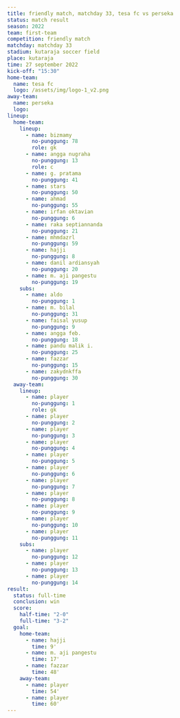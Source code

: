 ```yaml
---
title: friendly match, matchday 33, tesa fc vs perseka
status: match result
season: 2022
team: first-team
competition: friendly match
matchday: matchday 33
stadium: kutaraja soccer field
place: kutaraja
time: 27 september 2022
kick-off: "15:30"
home-team:
  name: tesa fc
  logo: /assets/img/logo-1_v2.png
away-team:
  name: perseka
  logo: 
lineup:
  home-team:
    lineup:
      - name: bizmamy
        no-punggung: 78
        role: gk
      - name: angga nugraha
        no-punggung: 13
        role: c
      - name: g. pratama
        no-punggung: 41
      - name: stars
        no-punggung: 50
      - name: ahmad
        no-punggung: 55
      - name: irfan oktavian
        no-punggung: 6
      - name: raka septiannanda
        no-punggung: 21
      - name: mhmdazrl
        no-punggung: 59
      - name: hajji
        no-punggung: 8
      - name: danil ardiansyah
        no-punggung: 20
      - name: m. aji pangestu
        no-punggung: 19
    subs:
      - name: aldo
        no-punggung: 1
      - name: m. bilal
        no-punggung: 31
      - name: faisal yusup
        no-punggung: 9
      - name: angga feb.
        no-punggung: 18
      - name: pandu malik i.
        no-punggung: 25
      - name: fazzar
        no-punggung: 15
      - name: zakydnkffa
        no-punggung: 30
  away-team:
    lineup:
      - name: player
        no-punggung: 1
        role: gk
      - name: player
        no-punggung: 2
      - name: player
        no-punggung: 3
      - name: player
        no-punggung: 4
      - name: player
        no-punggung: 5
      - name: player
        no-punggung: 6
      - name: player
        no-punggung: 7
      - name: player
        no-punggung: 8
      - name: player
        no-punggung: 9
      - name: player
        no-punggung: 10
      - name: player
        no-punggung: 11
    subs:
      - name: player
        no-punggung: 12
      - name: player
        no-punggung: 13
      - name: player
        no-punggung: 14
result:
  status: full-time
  conclusion: win
  score:
    half-time: "2-0"
    full-time: "3-2"
  goal:
    home-team:
      - name: hajji
        time: 9'
      - name: m. aji pangestu
        time: 17'
      - name: fazzar
        time: 48'
    away-team:
      - name: player
        time: 54'
      - name: player
        time: 60'
---
```

